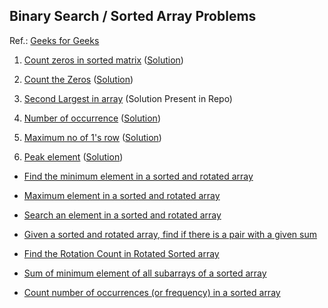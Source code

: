 ## Binary Search / Sorted Array Problems
Ref.: [Geeks for Geeks](https://practice.geeksforgeeks.org/explore/?category%5B%5D=Searching&page=1&sortBy=accuracy)
01. [Count zeros in sorted matrix](https://practice.geeksforgeeks.org/problems/count-zeros-in-a-sorted-matrix/1) ([Solution](http://javabypatel.blogspot.com/2016/10/count-zeros-in-sorted-matrix.html))

02. [Count the Zeros](https://practice.geeksforgeeks.org/problems/count-the-zeros/0#ExpectOP) ([Solution](https://ide.geeksforgeeks.org/gXszGSfFgG))

03. [Second Largest in array](https://practice.geeksforgeeks.org/problems/second-largest/0) (Solution Present in Repo)

04. [Number of occurrence](https://practice.geeksforgeeks.org/problems/number-of-occurrence/0) ([Solution](https://www.techiedelight.com/count-occurrences-number-sorted-array-duplicates/))

05. [Maximum no of 1's row](https://practice.geeksforgeeks.org/problems/maximum-no-of-1s-row/0) ([Solution](https://www.techiedelight.com/find-index-row-containing-maximum-number-1s-matrix/))

06. [Peak element](https://practice.geeksforgeeks.org/problems/peak-element/1) ([Solution](https://www.techiedelight.com/find-peak-element-array/))

- [Find the minimum element in a sorted and rotated array](https://www.geeksforgeeks.org/find-minimum-element-in-a-sorted-and-rotated-array/)

- [Maximum element in a sorted and rotated array](https://www.geeksforgeeks.org/maximum-element-in-a-sorted-and-rotated-array/)

- [Search an element in a sorted and rotated array](https://www.geeksforgeeks.org/search-an-element-in-a-sorted-and-pivoted-array/)

- [Given a sorted and rotated array, find if there is a pair with a given sum](https://www.geeksforgeeks.org/given-a-sorted-and-rotated-array-find-if-there-is-a-pair-with-a-given-sum/)

- [Find the Rotation Count in Rotated Sorted array](https://www.geeksforgeeks.org/find-rotation-count-rotated-sorted-array/)

- [Sum of minimum element of all subarrays of a sorted array](https://www.geeksforgeeks.org/sum-of-minimum-element-of-all-subarrays-of-a-sorted-array/)

- [Count number of occurrences (or frequency) in a sorted array](https://www.geeksforgeeks.org/count-number-of-occurrences-or-frequency-in-a-sorted-array/)